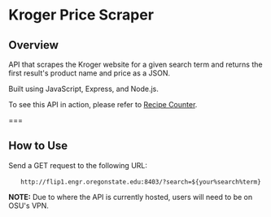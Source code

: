 # Kroger Price Scraper
## Overview
API that scrapes the Kroger website for a given search term and returns the first result's product name and price as a JSON. 

Built using JavaScript, Express, and Node.js.

To see this API in action, please refer to [Recipe Counter](https://github.com/veronicajo/Recipe-Counter).

===

## How to Use
Send a GET request to the following URL:

&nbsp;&nbsp;&nbsp;&nbsp;&nbsp;&nbsp;`http://flip1.engr.oregonstate.edu:8403/?search=${your%search%term}`

**NOTE:** Due to where the API is currently hosted, users will need to be on OSU's VPN.